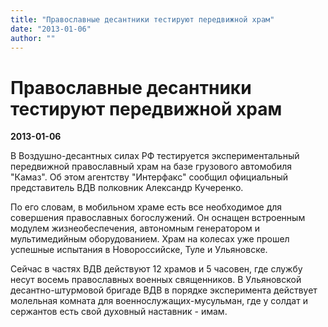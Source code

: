 ```yaml
---
title: "Православные десантники тестируют передвижной храм"
date: "2013-01-06"
author: ""
---
```


# Православные десантники тестируют передвижной храм

**2013-01-06** 

В Воздушно-десантных силах РФ тестируется экспериментальный передвижной православный храм на базе грузового автомобиля "Камаз". Об этом агентству "Интерфакс" сообщил официальный представитель ВДВ полковник Александр Кучеренко.



По его словам, в мобильном храме есть все необходимое для совершения православных богослужений. Он оснащен встроенным модулем жизнеобеспечения, автономным генератором и мультимедийным оборудованием. Храм на колесах уже прошел успешные испытания в Новороссийске, Туле и Ульяновске.



Сейчас в частях ВДВ действуют 12 храмов и 5 часовен, где службу несут восемь православных военных священников. В Ульяновской десантно-штурмовой бригаде ВДВ в порядке эксперимента действует молельная комната для военнослужащих-мусульман, где у солдат и сержантов есть свой духовный наставник - имам.